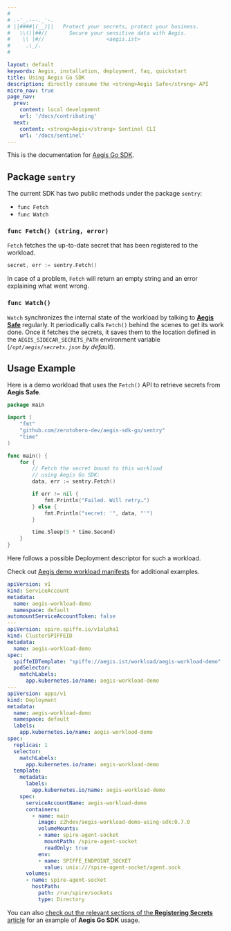 ```yaml
---
#
# .-'_.---._'-.
# ||####|(__)||   Protect your secrets, protect your business.
#   \\()|##//       Secure your sensitive data with Aegis.
#    \\ |#//                    <aegis.ist>
#     .\_/.
#

layout: default
keywords: Aegis, installation, deployment, faq, quickstart
title: Using Aegis Go SDK
description: directly consume the <strong>Aegis Safe</strong> API
micro_nav: true
page_nav:
  prev:
    content: local development
    url: '/docs/contributing'
  next:
    content: <strong>Aegis</strong> Sentinel CLI
    url: '/docs/sentinel'
---
```


This is the documentation for [Aegis Go SDK][go-sdk].

[go-sdk]: https://github.com/zerotohero-dev/aegis-sdk-go


## Package `sentry`

The current SDK has two public methods under the package `sentry`:

* `func Fetch`
* `func Watch`

### `func Fetch() (string, error)`

`Fetch` fetches the up-to-date secret that has been registered to the workload.

```go
secret, err := sentry.Fetch()
```

In case of a problem, `Fetch` will return an empty string and an error 
explaining what went wrong.


### `func Watch()`

`Watch` synchronizes the internal state of the workload by talking to 
[**Aegis Safe**][aegis-safe] regularly. It periodically calls `Fetch()` 
behind the scenes to get its work done. Once it fetches the secrets, 
it saves them to the location defined in the `AEGIS_SIDECAR_SECRETS_PATH` 
environment variable (*`/opt/aegis/secrets.json` by default*).

[aegis-safe]: https://github.com/zerotohero-dev/aegis-safe

## Usage Example

Here is a demo workload that uses the `Fetch()` API to retrieve secrets from 
**Aegis Safe**.

```go
package main

import (
	"fmt"
	"github.com/zerotohero-dev/aegis-sdk-go/sentry"
	"time"
)

func main() {
	for {
		// Fetch the secret bound to this workload
		// using Aegis Go SDK:
		data, err := sentry.Fetch()

		if err != nil {
			fmt.Println("Failed. Will retry…")
		} else {
			fmt.Println("secret: '", data, "'")
		}

		time.Sleep(5 * time.Second)
	}
}
```

Here follows a possible Deployment descriptor for such a workload. 

Check out [Aegis demo workload manifests][demos] for additional examples.

[demos]: https://github.com/zerotohero-dev/aegis/tree/main/install/k8s/demo-workload "Demo Workloads"

```yaml
apiVersion: v1
kind: ServiceAccount
metadata:
  name: aegis-workload-demo
  namespace: default
automountServiceAccountToken: false
---
apiVersion: spire.spiffe.io/v1alpha1
kind: ClusterSPIFFEID
metadata:
  name: aegis-workload-demo
spec:
  spiffeIDTemplate: "spiffe://aegis.ist/workload/aegis-workload-demo"
  podSelector:
    matchLabels:
      app.kubernetes.io/name: aegis-workload-demo
---
apiVersion: apps/v1
kind: Deployment
metadata:
  name: aegis-workload-demo
  namespace: default
  labels:
    app.kubernetes.io/name: aegis-workload-demo
spec:
  replicas: 1
  selector:
    matchLabels:
      app.kubernetes.io/name: aegis-workload-demo
  template:
    metadata:
      labels:
        app.kubernetes.io/name: aegis-workload-demo
    spec:
      serviceAccountName: aegis-workload-demo
      containers:
        - name: main
          image: z2hdev/aegis-workload-demo-using-sdk:0.7.0
          volumeMounts:
          - name: spire-agent-socket
            mountPath: /spire-agent-socket
            readOnly: true
          env:
          - name: SPIFFE_ENDPOINT_SOCKET
            value: unix:///spire-agent-socket/agent.sock
      volumes:
      - name: spire-agent-socket
        hostPath:
          path: /run/spire/sockets
          type: Directory
```

You can also [check out the relevant sections of the 
**Registering Secrets** article][registering-secrets] for an example of 
**Aegis Go SDK** usage.

[registering-secrets]: /docs/register

